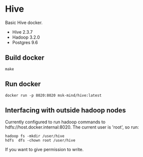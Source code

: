 # Hive

Basic Hive docker.

- Hive 2.3.7
- Hadoop 3.2.0
- Postgres 9.6

## Build docker
```
make
```

## Run docker
```
docker run -p 8020:8020 msk-mind/hive:latest
```

## Interfacing with outside hadoop nodes

Currently configured to run hadoop commands to hdfs://host.docker.internal:8020. The current user is 'root', so run:
```
hadoop fs -mkdir /user/hive
hdfs  dfs -chown root /user/hive
```
If you want to give permission to write.
